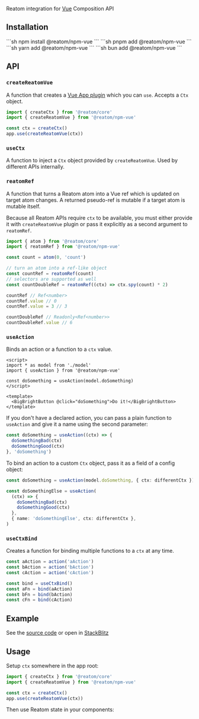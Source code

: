 Reatom integration for [Vue](https://vuejs.org/) Composition API

## Installation

<Tabs>
<TabItem label="npm">
  ```sh
npm install @reatom/npm-vue
  ```
</TabItem>
<TabItem label="pnpm">
  ```sh
pnpm add @reatom/npm-vue
  ```
</TabItem>
<TabItem label="yarn">
  ```sh
yarn add @reatom/npm-vue
  ```
</TabItem>
<TabItem label="bun">
  ```sh
bun add @reatom/npm-vue
  ```
</TabItem>
</Tabs>

## API

### `createReatomVue`

A function that creates a [Vue App plugin](https://vuejs.org/guide/reusability/plugins.html#plugins) which you can `use`. Accepts a `Ctx` object.

```ts
import { createCtx } from '@reatom/core'
import { createReatomVue } from '@reatom/npm-vue'

const ctx = createCtx()
app.use(createReatomVue(ctx))
```

### `useCtx`

A function to inject a `Ctx` object provided by `createReatomVue`. Used by different APIs internally.

### `reatomRef`

A function that turns a Reatom atom into a Vue ref which is updated on target atom changes. A returned pseudo-ref is mutable if a target atom is mutable itself.

Because all Reatom APIs require `ctx` to be available, you must either provide it with `createReatomVue` plugin or pass it explicitly as a second argument to `reatomRef`.

```ts
import { atom } from '@reatom/core'
import { reatomRef } from '@reatom/npm-vue'

const count = atom(0, 'count')

// turn an atom into a ref-like object
const countRef = reatomRef(count)
// selectors are supported as well
const countDoubleRef = reatomRef((ctx) => ctx.spy(count) * 2)

countRef // Ref<number>
countRef.value // 0
countRef.value = 3 // 3

countDoubleRef // Readonly<Ref<number>>
countDoubleRef.value // 6
```

### `useAction`

Binds an action or a function to a `ctx` value.

```vue
<script>
import * as model from './model'
import { useAction } from '@reatom/npm-vue'

const doSomething = useAction(model.doSomething)
</script>

<template>
  <BigBrightButton @click="doSomething">Do it!</BigBrightButton>
</template>
```

If you don't have a declared action, you can pass a plain function to `useAction` and give it a name using the second parameter:

```ts
const doSomething = useAction((ctx) => {
  doSomethingBad(ctx)
  doSomethingGood(ctx)
}, 'doSomething')
```

To bind an action to a custom `Ctx` object, pass it as a field of a config object:

```ts
const doSomething = useAction(model.doSomething, { ctx: differentCtx })

const doSomethingElse = useAction(
  (ctx) => {
    doSomethingBad(ctx)
    doSomethingGood(ctx)
  },
  { name: 'doSomethingElse', ctx: differentCtx },
)
```

### `useCtxBind`

Creates a function for binding multiple functions to a `ctx` at any time.

```ts
const aAction = action('aAction')
const bAction = action('bAction')
const cAction = action('cAction')

const bind = useCtxBind()
const aFn = bind(aAction)
const bFn = bind(bAction)
const cFn = bind(cAction)
```

## Example

See the [source code](https://github.com/artalar/reatom/tree/v3/examples/vue-search) or open in [StackBlitz](https://stackblitz.com/github/artalar/reatom/tree/v3/examples/vue-search)

## Usage

Setup `ctx` somewhere in the app root:

```ts
import { createCtx } from '@reatom/core'
import { createReatomVue } from '@reatom/npm-vue'

const ctx = createCtx()
app.use(createReatomVue(ctx))
```

Then use Reatom state in your components:
